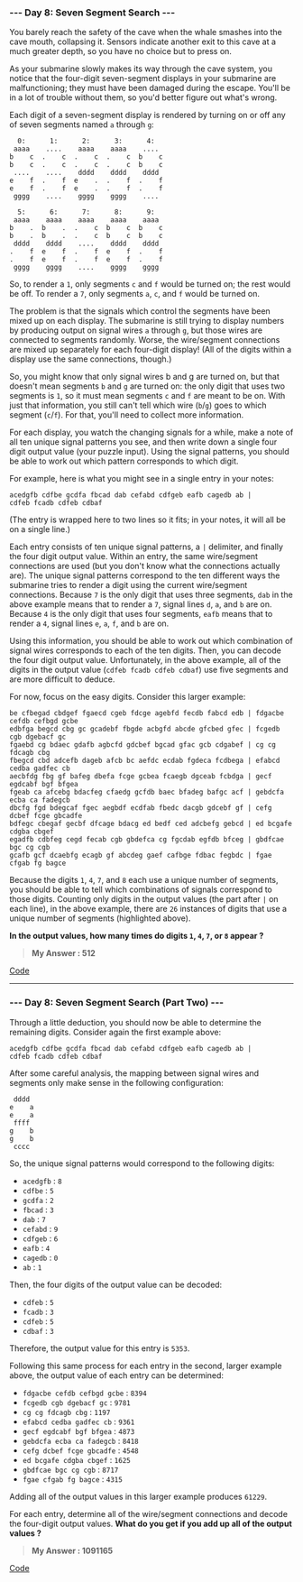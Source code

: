 
### **--- Day 8: Seven Segment Search ---**

You barely reach the safety of the cave when the whale smashes into the cave mouth, collapsing it. Sensors indicate another exit to this cave at a much greater depth, so you have no choice but to press on.

As your submarine slowly makes its way through the cave system, you notice that the four-digit seven-segment displays in your submarine are malfunctioning; they must have been damaged during the escape. You'll be in a lot of trouble without them, so you'd better figure out what's wrong.

Each digit of a seven-segment display is rendered by turning on or off any of seven segments named ```a``` through ```g```:
```
  0:      1:      2:      3:      4:
 aaaa    ....    aaaa    aaaa    ....
b    c  .    c  .    c  .    c  b    c
b    c  .    c  .    c  .    c  b    c
 ....    ....    dddd    dddd    dddd
e    f  .    f  e    .  .    f  .    f
e    f  .    f  e    .  .    f  .    f
 gggg    ....    gggg    gggg    ....

  5:      6:      7:      8:      9:
 aaaa    aaaa    aaaa    aaaa    aaaa
b    .  b    .  .    c  b    c  b    c
b    .  b    .  .    c  b    c  b    c
 dddd    dddd    ....    dddd    dddd
.    f  e    f  .    f  e    f  .    f
.    f  e    f  .    f  e    f  .    f
 gggg    gggg    ....    gggg    gggg
```
So, to render a ```1```, only segments ```c``` and ```f``` would be turned on; the rest would be off. To render a ```7```, only segments ```a```, ```c```, and ```f``` would be turned on.

The problem is that the signals which control the segments have been mixed up on each display. The submarine is still trying to display numbers by producing output on signal wires ```a``` through ```g```, but those wires are connected to segments randomly. Worse, the wire/segment connections are mixed up separately for each four-digit display! (All of the digits within a display use the same connections, though.)

So, you might know that only signal wires b and g are turned on, but that doesn't mean segments ```b``` and ```g``` are turned on: the only digit that uses two segments is ```1```, so it must mean segments ```c``` and ```f``` are meant to be on. With just that information, you still can't tell which wire (```b```/```g```) goes to which segment (```c```/```f```). For that, you'll need to collect more information.

For each display, you watch the changing signals for a while, make a note of all ten unique signal patterns you see, and then write down a single four digit output value (your puzzle input). Using the signal patterns, you should be able to work out which pattern corresponds to which digit.

For example, here is what you might see in a single entry in your notes:
```
acedgfb cdfbe gcdfa fbcad dab cefabd cdfgeb eafb cagedb ab |
cdfeb fcadb cdfeb cdbaf
```
(The entry is wrapped here to two lines so it fits; in your notes, it will all be on a single line.)

Each entry consists of ten unique signal patterns, a ```|``` delimiter, and finally the four digit output value. Within an entry, the same wire/segment connections are used (but you don't know what the connections actually are). The unique signal patterns correspond to the ten different ways the submarine tries to render a digit using the current wire/segment connections. Because ```7``` is the only digit that uses three segments, ```dab``` in the above example means that to render a ```7```, signal lines ```d```, ```a```, and ```b``` are on. Because ```4``` is the only digit that uses four segments, ```eafb``` means that to render a ```4```, signal lines ```e```, ```a```, ```f```, and ```b``` are on.

Using this information, you should be able to work out which combination of signal wires corresponds to each of the ten digits. Then, you can decode the four digit output value. Unfortunately, in the above example, all of the digits in the output value (```cdfeb fcadb cdfeb cdbaf```) use five segments and are more difficult to deduce.

For now, focus on the easy digits. Consider this larger example:
```
be cfbegad cbdgef fgaecd cgeb fdcge agebfd fecdb fabcd edb | fdgacbe cefdb cefbgd gcbe
edbfga begcd cbg gc gcadebf fbgde acbgfd abcde gfcbed gfec | fcgedb cgb dgebacf gc
fgaebd cg bdaec gdafb agbcfd gdcbef bgcad gfac gcb cdgabef | cg cg fdcagb cbg
fbegcd cbd adcefb dageb afcb bc aefdc ecdab fgdeca fcdbega | efabcd cedba gadfec cb
aecbfdg fbg gf bafeg dbefa fcge gcbea fcaegb dgceab fcbdga | gecf egdcabf bgf bfgea
fgeab ca afcebg bdacfeg cfaedg gcfdb baec bfadeg bafgc acf | gebdcfa ecba ca fadegcb
dbcfg fgd bdegcaf fgec aegbdf ecdfab fbedc dacgb gdcebf gf | cefg dcbef fcge gbcadfe
bdfegc cbegaf gecbf dfcage bdacg ed bedf ced adcbefg gebcd | ed bcgafe cdgba cbgef
egadfb cdbfeg cegd fecab cgb gbdefca cg fgcdab egfdb bfceg | gbdfcae bgc cg cgb
gcafb gcf dcaebfg ecagb gf abcdeg gaef cafbge fdbac fegbdc | fgae cfgab fg bagce
```
Because the digits ```1```, ```4```, ```7```, and ```8``` each use a unique number of segments, you should be able to tell which combinations of signals correspond to those digits. Counting only digits in the output values (the part after ```|``` on each line), in the above example, there are ```26``` instances of digits that use a unique number of segments (highlighted above).

**In the output values, how many times do digits ```1```, ```4```, ```7```, or ```8``` appear ?**

> **My Answer : 512**

[Code]()
 
------
 
### **--- Day 8: Seven Segment Search (Part Two) ---**

Through a little deduction, you should now be able to determine the remaining digits. Consider again the first example above:
```
acedgfb cdfbe gcdfa fbcad dab cefabd cdfgeb eafb cagedb ab |
cdfeb fcadb cdfeb cdbaf
```
After some careful analysis, the mapping between signal wires and segments only make sense in the following configuration:
```
 dddd
e    a
e    a
 ffff
g    b
g    b
 cccc
```
So, the unique signal patterns would correspond to the following digits:

* ```acedgfb``` : ```8```
* ```cdfbe``` : ```5```
* ```gcdfa``` : ```2```
* ```fbcad``` : ```3```
* ```dab``` : ```7```
* ```cefabd``` : ```9```
* ```cdfgeb``` : ```6```
* ```eafb``` : ```4```
* ```cagedb``` : ```0```
* ```ab``` : ```1```

Then, the four digits of the output value can be decoded:

* ```cdfeb``` : ```5```
* ```fcadb``` : ```3```
* ```cdfeb``` : ```5```
* ```cdbaf``` : ```3```

Therefore, the output value for this entry is ```5353```.

Following this same process for each entry in the second, larger example above, the output value of each entry can be determined:

* ```fdgacbe cefdb cefbgd gcbe``` : ```8394```
* ```fcgedb cgb dgebacf gc``` : ```9781```
* ```cg cg fdcagb cbg``` : ```1197```
* ```efabcd cedba gadfec cb``` : ```9361```
* ```gecf egdcabf bgf bfgea``` : ```4873```
* ```gebdcfa ecba ca fadegcb``` : ```8418```
* ```cefg dcbef fcge gbcadfe``` : ```4548```
* ```ed bcgafe cdgba cbgef``` : ```1625```
* ```gbdfcae bgc cg cgb``` : ```8717```
* ```fgae cfgab fg bagce``` : ```4315```

Adding all of the output values in this larger example produces ```61229```.

For each entry, determine all of the wire/segment connections and decode the four-digit output values. **What do you get if you add up all of the output values ?**

> **My Answer : 1091165**

[Code]()